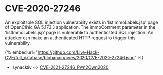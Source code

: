 # CVE-2020-27246

An exploitable SQL injection vulnerability exists in ‘listImmoLabels.jsp’ page of OpenClinic GA 5.173.3 application. The immoComment parameter in the ‘listImmoLabels.jsp’ page is vulnerable to authenticated SQL injection. An attacker can make an authenticated HTTP request to trigger this vulnerability.

{% embed url="https://github.com/Live-Hack-CVE/full_database/blob/main/cves/2020/CVE-2020-27246.json" %}


* synacktiv ~> [CVE-2021-27246_Pwn2Own2020](https://www.alice-snow.ru/2020/database/cve-2020-27246/cve-2021-27246_pwn2own2020-synacktiv)